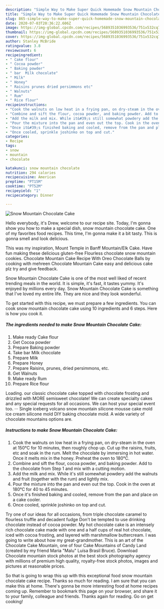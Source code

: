 ```yaml
---
description: "Simple Way to Make Super Quick Homemade Snow Mountain Chocolate Cake"
title: "Simple Way to Make Super Quick Homemade Snow Mountain Chocolate Cake"
slug: 865-simple-way-to-make-super-quick-homemade-snow-mountain-chocolate-cake
date: 2020-07-03T20:36:22.606Z
image: https://img-global.cpcdn.com/recipes/5689351036993536/751x532cq70/snow-mountain-chocolate-cake-recipe-main-photo.jpg
thumbnail: https://img-global.cpcdn.com/recipes/5689351036993536/751x532cq70/snow-mountain-chocolate-cake-recipe-main-photo.jpg
cover: https://img-global.cpcdn.com/recipes/5689351036993536/751x532cq70/snow-mountain-chocolate-cake-recipe-main-photo.jpg
author: Stanley McBride
ratingvalue: 3.8
reviewcount: 6
recipeingredient:
- " Cake flour"
- " Cocoa powder"
- " Baking powder"
- " bar  Milk chocolate"
- " Milk"
- " Honey"
- " Raisins prunes dried persimmons etc"
- " Walnuts"
- " Rum"
- " Rice flour"
recipeinstructions:
- "Cook the walnuts on low heat in a frying pan, on dry-steam in the oven at 150°C for 10 minutes, then roughly chop up. Cut up the raisins, fruits, etc and soak in the rum. Melt the chocolate by immersing in hot water. Once it melts mix in the honey. Preheat the oven to 180°C."
- "Combine and sift the flour, cocoa powder, and baking powder. Add to the chocolate from Step 1 and mix with a cutting motion."
- "Add the milk and mix. While it&#39;s still somewhat powdery add the walnuts and fruit (together with the rum) and lightly mix."
- "Pour the mixture into the pan and even out the top. Cook in the oven at 180°C for 40 to 45 minutes."
- "Once it&#39;s finished baking and cooled, remove from the pan and place on a cake cooler."
- "Once cooled, sprinkle joshinko on top and cut."
categories:
- Recipe
tags:
- snow
- mountain
- chocolate

katakunci: snow mountain chocolate 
nutrition: 294 calories
recipecuisine: American
preptime: "PT15M"
cooktime: "PT52M"
recipeyield: "1"
recipecategory: Dinner

---
```



![Snow Mountain Chocolate Cake](https://img-global.cpcdn.com/recipes/5689351036993536/751x532cq70/snow-mountain-chocolate-cake-recipe-main-photo.jpg)

Hello everybody, it's Drew, welcome to our recipe site. Today, I'm gonna show you how to make a special dish, snow mountain chocolate cake. One of my favorites food recipes. This time, I'm gonna make it a bit tasty. This is gonna smell and look delicious.

This was my inspiration, Mount Temple in Banff Mountain/Elk Cake. Have fun making these delicious gluten-free Flourless chocolate snow mountain cookies. Chocolate Mountain Cake Recipe With Oreo Chocolate Balls by cooking with mehreen Chocolate Mountain Cake easy and delicious cake plz try and give feedback.

Snow Mountain Chocolate Cake is one of the most well liked of recent trending meals in the world. It is simple, it's fast, it tastes yummy. It's enjoyed by millions every day. Snow Mountain Chocolate Cake is something that I've loved my entire life. They are nice and they look wonderful.


To get started with this recipe, we must prepare a few ingredients. You can cook snow mountain chocolate cake using 10 ingredients and 6 steps. Here is how you cook it.

<!--inarticleads1-->

##### The ingredients needed to make Snow Mountain Chocolate Cake:

1. Make ready  Cake flour
1. Get  Cocoa powder
1. Prepare  Baking powder
1. Take  bar  Milk chocolate
1. Prepare  Milk
1. Prepare  Honey
1. Prepare  Raisins, prunes, dried persimmons, etc.
1. Get  Walnuts
1. Make ready  Rum
1. Prepare  Rice flour


Loading. our classic chocolate cake topped with chocolate frosting and drizzled with MORE semisweet chocolate! We can create specialty cakes and any special requests for all occasions. We can host your special event too. ··· Single iceberg volcano snow mountain silicone mousse cake mold ice cream silicone mold DIY baking chocolate mold. A wide variety of chocolate mountains options are. 

<!--inarticleads2-->

##### Instructions to make Snow Mountain Chocolate Cake:

1. Cook the walnuts on low heat in a frying pan, on dry-steam in the oven at 150°C for 10 minutes, then roughly chop up. Cut up the raisins, fruits, etc and soak in the rum. Melt the chocolate by immersing in hot water. Once it melts mix in the honey. Preheat the oven to 180°C.
1. Combine and sift the flour, cocoa powder, and baking powder. Add to the chocolate from Step 1 and mix with a cutting motion.
1. Add the milk and mix. While it&#39;s still somewhat powdery add the walnuts and fruit (together with the rum) and lightly mix.
1. Pour the mixture into the pan and even out the top. Cook in the oven at 180°C for 40 to 45 minutes.
1. Once it&#39;s finished baking and cooled, remove from the pan and place on a cake cooler.
1. Once cooled, sprinkle joshinko on top and cut.


Try one of our ideas for all occasions, from triple chocolate caramel to flourless truffle and decadent fudge Don&#39;t be tempted to use drinking chocolate instead of cocoa powder. My hot chocolate cake is an intensely rich chocolate cake made with one and a half cups of real hot chocolate, iced with cocoa frosting, and layered with marshmallow buttercream. I was going to write about how my great-grandmother. This is an art of the Chocolate Cake Mountain, one of four Cake Mountains of Candy Land (created by my friend Maria &#34;Malu&#34; Luísa Brasil Bruce). Download Chocolate mountain stock photos at the best stock photography agency with millions of premium high quality, royalty-free stock photos, images and pictures at reasonable prices. 

So that is going to wrap this up with this exceptional food snow mountain chocolate cake recipe. Thanks so much for reading. I am sure that you can make this at home. There's gonna be more interesting food at home recipes coming up. Remember to bookmark this page on your browser, and share it to your family, colleague and friends. Thanks again for reading. Go on get cooking!
